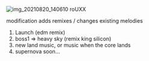 ![img_20210820_140610 roUXX](https://user-images.githubusercontent.com/80191234/130225668-6ab2aa8e-ded5-4b91-b37a-88ffee21163a.png)


modification adds remixes / changes existing melodies
1. Launch (edm remix)
2. boss1 => heavy sky (remix king silicon)
3. new land music, or music when the core lands
4. supernova soon...
